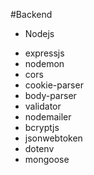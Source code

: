 #Backend

- Nodejs

* expressjs
* nodemon
* cors
* cookie-parser
* body-parser
* validator
* nodemailer
* bcryptjs
* jsonwebtoken
* dotenv
* mongoose
